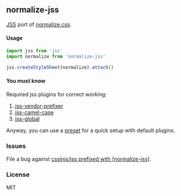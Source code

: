 ## normalize-jss

[JSS](https://github.com/cssinjs/jss) port of [normalize.css](https://github.com/necolas/normalize.css).

#### Usage

```````````````````js
import jss from 'jss'
import normalize from 'normalize-jss'

jss.createStyleSheet(normalize).attach()
```````````````````

#### You must know

Required jss plugins for correct working:
  1. [jss-vendor-prefixer](https://github.com/cssinjs/jss-vendor-prefixer)
  2. [jss-camel-case](https://github.com/cssinjs/jss-camel-case)
  3. [jss-global](https://github.com/cssinjs/jss-global)

Anyway, you can use a [preset](https://github.com/cssinjs/jss-preset-default) for a quick setup with default plugins.

### Issues

File a bug against [cssinjs/jss prefixed with \[normalize-jss\]](https://github.com/cssinjs/jss/issues/new?title=[normalize-jss]%20).

### License

MIT
